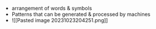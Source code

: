 - arrangement of words & symbols
- Patterns that can be generated & processed by machines
- ![[Pasted image 20231023204251.png]]